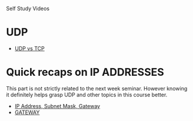 Self Study Videos 

# UDP

+ [UDP vs TCP](https://www.youtube.com/watch?v=Vdc8TCESIg8)


# Quick recaps on IP ADDRESSES 

This part is not strictly related to the next week seminar. However knowing it definitely helps grasp UDP and other topics in this course better. 

+ [IP Address, Subnet Mask, Gateway](https://www.youtube.com/watch?v=udE60TJG0Qg)
+ [GATEWAY](https://www.youtube.com/watch?v=6isuQ8-w8S4) 
